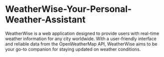 # WeatherWise-Your-Personal-Weather-Assistant
WeatherWise is a web application designed to provide users with real-time weather information for any city worldwide. With a user-friendly interface and reliable data from the OpenWeatherMap
API, WeatherWise aims to be your go-to companion for staying updated on weather conditions. 
